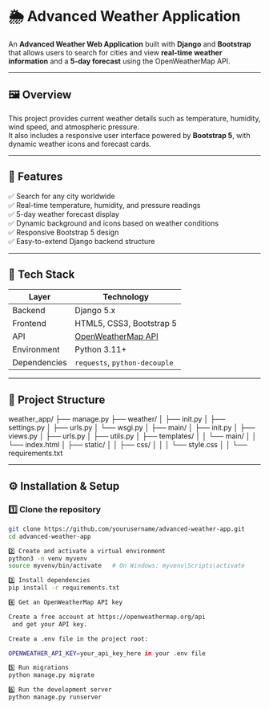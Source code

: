 # 🌦 Advanced Weather Application

An **Advanced Weather Web Application** built with **Django** and **Bootstrap** that allows users to search for cities and view **real-time weather information** and a **5-day forecast** using the OpenWeatherMap API.

---

## 🖼️ Overview

This project provides current weather details such as temperature, humidity, wind speed, and atmospheric pressure.  
It also includes a responsive user interface powered by **Bootstrap 5**, with dynamic weather icons and forecast cards.

---

## 🚀 Features

✅ Search for any city worldwide  
✅ Real-time temperature, humidity, and pressure readings  
✅ 5-day weather forecast display  
✅ Dynamic background and icons based on weather conditions  
✅ Responsive Bootstrap 5 design  
✅ Easy-to-extend Django backend structure

---

## 🧰 Tech Stack

| Layer        | Technology                                           |
| ------------ | ---------------------------------------------------- |
| Backend      | Django 5.x                                           |
| Frontend     | HTML5, CSS3, Bootstrap 5                             |
| API          | [OpenWeatherMap API](https://openweathermap.org/api) |
| Environment  | Python 3.11+                                         |
| Dependencies | `requests`, `python-decouple`                        |

---

## 📁 Project Structure

weather_app/
├── manage.py
├── weather/
│ ├── init.py
│ ├── settings.py
│ ├── urls.py
│ └── wsgi.py
│
├── main/
│ ├── init.py
│ ├── views.py
│ ├── urls.py
│ ├── utils.py
│ ├── templates/
│ │ └── main/
│ │ └── index.html
│ ├── static/
│ │ ├── css/
│ │ │ └── style.css
│ 
│
└── requirements.txt

---

## ⚙️ Installation & Setup

### 1️⃣ Clone the repository

```bash
git clone https://github.com/yourusername/advanced-weather-app.git
cd advanced-weather-app

2️⃣ Create and activate a virtual environment
python3 -m venv myvenv
source myvenv/bin/activate   # On Windows: myvenv\Scripts\activate

3️⃣ Install dependencies
pip install -r requirements.txt

4️⃣ Get an OpenWeatherMap API key

Create a free account at https://openweathermap.org/api
 and get your API key.

Create a .env file in the project root:

OPENWEATHER_API_KEY=your_api_key_here in your .env file

5️⃣ Run migrations
python manage.py migrate

6️⃣ Run the development server
python manage.py runserver
```
